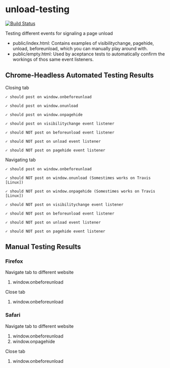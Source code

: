 # unload-testing

[![Build Status](https://travis-ci.org/mbutki/unload-testing.svg?branch=master)](https://travis-ci.org/mbutki/unload-testing)

Testing different events for signaling a page unload

- public/index.html: Contains examples of visibilitychange, pagehide, unload, beforeunload, which you can manually play around with.
- public/empty.html: Used by aceptance tests to automatically confirm the workings of thos same event listeners.

## Chrome-Headless Automated Testing Results

  Closing tab
  
    ✓ should post on window.onbeforeunload
    
    ✓ should post on window.onunload
    
    ✓ should post on window.onpagehide
    
    ✓ should post on visibilitychange event listener
    
    ✓ should NOT post on beforeunload event listener
    
    ✓ should NOT post on unload event listener
    
    ✓ should NOT post on pagehide event listener
    

  Navigating tab
  
    ✓ should post on window.onbeforeunload
    
    ✓ should NOT post on window.onunload (Somestimes works on Travis [Linux]) 
    
    ✓ should NOT post on window.onpagehide (Somestimes works on Travis [Linux]) 
    
    ✓ should NOT post on visibilitychange event listener
    
    ✓ should NOT post on beforeunload event listener
    
    ✓ should NOT post on unload event listener
    
    ✓ should NOT post on pagehide event listener
    

## Manual Testing Results
### Firefox
Navigate tab to different website
  1. window.onbeforeunload

Close tab
  1. window.onbeforeunload

### Safari
Navigate tab to different website
  1. window.onbeforeunload
  2. window.onpagehide

Close tab
  1. window.onbeforeunload
